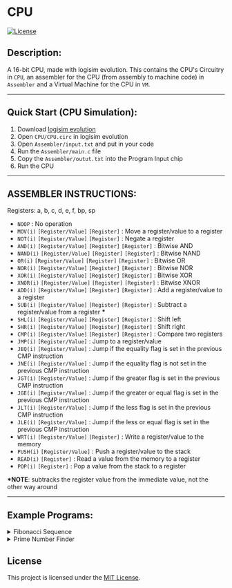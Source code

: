 # CPU

[![License](https://img.shields.io/badge/license-MIT-blue.svg)](https://opensource.org/licenses/MIT)

## Description:
A 16-bit CPU, made with logisim evolution. This contains the CPU's Circuitry in `CPU`, an assembler for the CPU (from assembly to machine code) in `Assembler` and a Virtual Machine for the CPU in `VM`.

---

## Quick Start (CPU Simulation):
1) Download [logisim evolution](https://sourceforge.net/projects/logisimevolution/)
2) Open `CPU/CPU.circ` in logisim evolution
3) Open `Assembler/input.txt` and put in your code
4) Run the `Assembler/main.c` file
5) Copy the `Assembler/outut.txt` into the Program Input chip
6) Run the CPU

---

## ASSEMBLER INSTRUCTIONS:
Registers: a, b, c, d, e, f, bp, sp

- `NOOP` : No operation
- `MOV(i)` `[Register/Value]` `[Register]` : Move a register/value to a register
- `NOT(i)` `[Register/Value]` `[Register]` : Negate a register
- `AND(i)` `[Register/Value]` `[Register]` `[Register]` : Bitwise AND
- `NAND(i)` `[Register/Value]` `[Register]` `[Register]` : Bitwise NAND
- `OR(i)` `[Register/Value]` `[Register]` `[Register]` : Bitwise OR
- `NOR(i)` `[Register/Value]` `[Register]` `[Register]` : Bitwise NOR
- `XOR(i)` `[Register/Value]` `[Register]` `[Register]` : Bitwise XOR
- `XNOR(i)` `[Register/Value]` `[Register]` `[Register]` : Bitwise XNOR
- `ADD(i)` `[Register/Value]` `[Register]` `[Register]` : Add a register/value to a register
- `SUB(i)` `[Register/Value]` `[Register]` `[Register]` : Subtract a register/value from a register **__*__**
- `SHL(i)` `[Register/Value]` `[Register]` `[Register]` : Shift left
- `SHR(i)` `[Register/Value]` `[Register]` `[Register]` : Shift right
- `CMP(i)` `[Register/Value]` `[Register]` `[Register]` : Compare two registers
- `JMP(i)` `[Register/Value]` : Jump to a register/value
- `JEQ(i)` `[Register/Value]` : Jump if the equality flag is set in the previous CMP instruction
- `JNE(i)` `[Register/Value]` : Jump if the equality flag is not set in the previous CMP instruction
- `JGT(i)` `[Register/Value]` : Jump if the greater flag is set in the previous CMP instruction
- `JGE(i)` `[Register/Value]` : Jump if the greater or equal flag is set in the previous CMP instruction
- `JLT(i)` `[Register/Value]` : Jump if the less flag is set in the previous CMP instruction
- `JLE(i)` `[Register/Value]` : Jump if the less or equal flag is set in the previous CMP instruction
- `WRT(i)` `[Register/Value]` `[Register]` : Write a register/value to the memory
- `PUSH(i)` `[Register/Value]` : Push a register/value to the stack
- `READ(i)` `[Register]` : Read a value from the memory to a register
- `POP(i)` `[Register]` : Pop a value from the stack to a register

**__*NOTE__**: subtracks the register value from the immediate value, not the other way around

---
## Example Programs:
<details>
<summary>Fibonacci Sequence</summary>

`input.txt`:
```assembly
MOVi 0 a
MOVi 1 b

#loop
ADD a b c
PUSH c
MOV b a
MOV c b
JMPi loop
```

`output.txt (+ formatting)`:
```
0000 8400 0000 8402 0001 1414 7900 0480
0502 a800 0005 0000 0000 0000 0000 0000
```
</details>

<details>
<summary>Prime Number Finder</summary>

`input.txt`:
```assembly
#start
MOVi 100 a
MOV a sp
MOVi 2 b

#checkcondition
PUSH a
SHR a a
CMP a b
POP a
JLTi end

MOV b c
SHL c c

#loop
WRTi 65535 c
ADD b c c
CMP c a
JLTi loop

ADDi 1 b b
JMPi checkcondition

#end
```

`output.txt (+ formatting)`:
```
0000 8400 0064 040e 8402 0002 7800 2000
2410 7c00 b000 0018 0484 1d04 b820 ffff
14a4 2500 b000 000e 9412 0001 a800 0006
```
</details>


## License
This project is licensed under the [MIT License](LICENSE).